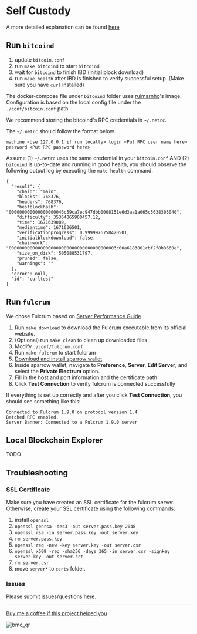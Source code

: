 # Self Custody

A more detailed explanation can be found [here](https://medium.com/@btc-z/programmers-guide-to-bitcoin-self-custody-623eeac4405a)

## Run `bitcoind`

1. update `bitcoin.conf`
2. run `make bitcoind` to start `bitcoind`
3. wait for `bitcoind` to finish IBD (initial block download)
4. run `make health` after IBD is finished to verify successful setup. (Make sure you have `curl` installed)

The docker-compose file under `bitcoind` folder uses [ruimarnho](https://hub.docker.com/r/ruimarinho/bitcoin-core)'s image. Configuration is based on the local config file under the `./conf/bitcoin.conf` path.

We recommend storing the bitcoind's RPC credentials in `~/.netrc`. 

The `~/.netrc` should follow the format below.

```
machine <Use 127.0.0.1 if run locally> login <Put RPC user name here> password <Put RPC password here> 
```

Assume (1) `~/.netrc` uses the same credential in your `bitcoin.conf` AND (2) `bitcoind` is up-to-date and running in good health, you should observe the following output log by executing the `make health` command.

```
{
  "result": {
    "chain": "main",
    "blocks": 768376,
    "headers": 768376,
    "bestblockhash": "000000000000000000046c59ca7ec947dbb0008151e6d3aa1a065c5638305040",
    "difficulty": 35364065900457.12,
    "time": 1671639089,
    "mediantime": 1671636501,
    "verificationprogress": 0.9999976758420501,
    "initialblockdownload": false,
    "chainwork": "00000000000000000000000000000000000000003c00a6183801cbf2f8b3660e",
    "size_on_disk": 505088531797,
    "pruned": false,
    "warnings": ""
  },
  "error": null,
  "id": "curltest"
}
```

## Run `fulcrum`

We chose Fulcrum based on [Server Performance Guide](https://sparrowwallet.com/docs/server-performance.html)

1. Run `make download` to download the Fulcrum executable from its official website.
2. (Optional) run `make clean` to clean up downloaded files
3. Modify `./conf/fulcrum.conf`
4. Run `make fulcrum` to start fulcrum
5. [Download and install sparrow wallet](https://sparrowwallet.com/download/)
6. Inside sparrow wallet, navigate to **Preference**, **Server**, **Edit Server**, and select the **Private Electrum** option.
7. Fill in the host and port information and the certificate path
8. Click **Test Connection** to verify fulcrum is connected successfully

If everything is set up correctly and after you click **Test Connection**, you should see something like this:

```
Connected to Fulcrum 1.9.0 on protocol version 1.4
Batched RPC enabled.
Server Banner: Connected to a Fulcrum 1.9.0 server
```

## Local Blockchain Explorer

TODO


## Troubleshooting

### SSL Certificate

Make sure you have created an SSL certificate for the fulcrum server. Otherwise, create your SSL certificate using the following commands:

1. install `openssl`
2. `openssl genrsa -des3 -out server.pass.key 2048`
3. `openssl rsa -in server.pass.key -out server.key`
4. `rm server.pass.key`
5. `openssl req -new -key server.key -out server.csr`
6. `openssl x509 -req -sha256 -days 365 -in server.csr -signkey server.key -out server.crt`
7. `rm server.csr`
8. move `server*` to `certs` folder.

### Issues

Please submit issues/questions [here](https://github.com/btc-z/self-custody/issues). 

--- 

[Buy me a coffee if this project helped you](https://www.buymeacoffee.com/btcz)


![bmc_qr](https://user-images.githubusercontent.com/119766095/210685968-d2c6aaa4-13ba-4e30-bdb8-1d417c35df2c.png)
